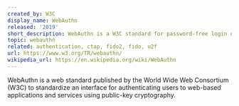 ```yaml
---
created_by: W3C
display_name: WebAuthn
released: '2019'
short_description: WebAuthn is a W3C standard for password-free login on the web.
topic: webauthn
related: authentication, ctap, fido2, fido, u2f
url: https://www.w3.org/TR/webauthn/
wikipedia_url: https://en.wikipedia.org/wiki/WebAuthn
---
```

WebAuthn is a web standard published by the World Wide Web Consortium (W3C) to standardize an interface for authenticating users to web-based applications and services using public-key cryptography.
